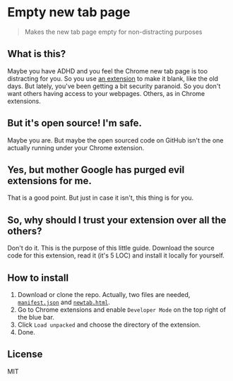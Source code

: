 # Empty new tab page

> Makes the new tab page empty for non-distracting purposes

## What is this?

Maybe you have ADHD and you feel the Chrome new tab page is too distracting for
you. So you use
[an extension](https://chrome.google.com/webstore/detail/empty-new-tab-page/dpjamkmjmigaoobjbekmfgabipmfilij)
to make it blank, like the old days. But lately, you've been getting a bit
security paranoid. So you don't want others having access to your webpages.
Others, as in Chrome extensions.

## But it's open source! I'm safe.

Maybe you are. But maybe the open sourced code on GitHub isn't the one actually
running under your Chrome extension.

## Yes, but mother Google has purged evil extensions for me.

That is a good point. But just in case it isn't, this thing is for you.

## So, why should I trust your extension over all the others?

Don't do it. This is the purpose of this little guide. Download the source 
code for this extension, read it (it's 5 LOC) and install it locally for yourself. 

## How to install

1. Download or clone the repo. Actually, two files are needed, [`manifest.json`](manifest.json) and [`newtab.html`](newtab.html).
1. Go to Chrome extensions and enable `Developer Mode` on the top right of the blue bar.
1. Click `Load unpacked` and choose the directory of the extension.
1. Done.

## License

MIT

